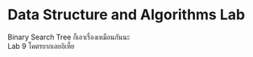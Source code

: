 # Data Structure and Algorithms Lab

Binary Search Tree ก็เอาเรื่องเหมือนกันนะ
<br>Lab 9 โคตรยากเลยอิเหี้ย